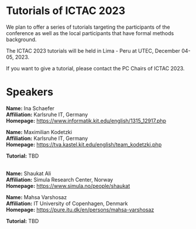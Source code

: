 <!--   ---
layout: speaker-overview
title: ""
--- -->

# Tutorials of ICTAC 2023 

We plan to offer a series of tutorials targeting the participants of the conference as well as the local participants that have formal methods background.

The ICTAC 2023 tutorials will be held in Lima - Peru at UTEC, December 04-05, 2023.   

If you want to give a tutorial, please contact the PC Chairs of ICTAC 2023.

# Speakers

 <!-- <div class="col-sm-10">
        <p><b>Lecturer Sponsored by <a href="https://www.fmeurope.org/" target="_blank"> FME (Formal Methods Europe)</a></b>  <br/> </p> 
   </div> -->
 <div class="row justify-content-start p-3">
 <!--  <div class="col-sm-2">  
            <img src="/assets/img/people/InaSchaefer.png" alt="Ina Schaefer" title="Ina Schaefer" width="450"/>
    </div> -->
    <div class="col-sm-10">
        <p><b>Name:</b>  Ina Schaefer <br/>
        <b>Affiliation:</b> Karlsruhe IT, Germany <br/>
         <b>Homepage:</b> <a href="https://www.informatik.kit.edu/english/1315_12917.php" target="_blank">https://www.informatik.kit.edu/english/1315_12917.php</a> <br/> </p> 
          <!--   <p><b>Bio:</b>  <br/> 
         <br/> </p> -->
    </div>
 <!--  <div class="col-sm-2">  
            <img src="/assets/img/people/MaximilianKodetzki.png" alt="Maximilian Kodetzki" title="Maximilian Kodetzki" width="450"/>
    </div> -->
    <div class="col-sm-10">
        <p><b>Name:</b>  Maximilian Kodetzki <br/>
        <b>Affiliation:</b> Karlsruhe IT, Germany <br/>
         <b>Homepage:</b> <a href="https://tva.kastel.kit.edu/english/team_kodetzki.php" target="_blank">https://tva.kastel.kit.edu/english/team_kodetzki.php</a> <br/> </p> 
          <!--   <p><b>Bio:</b>  <br/>
         <br/> </p> -->
    </div>
    <div class="col-sm-10">
        <p><b>Tutorial:</b> TBD  <br/> 
       <br/> </p>
    </div>
</div>



 <!-- <div class="col-sm-10">
        <p><b>Lecturer Sponsored by <a href="https://www.fmeurope.org/" target="_blank"> FME (Formal Methods Europe)</a></b>  <br/> </p> 
   </div> -->
 <div class="row justify-content-start p-3">
 <!--  <div class="col-sm-2">  
            <img src="/assets/img/people/ShaukatAli.png" alt="Shaukat Ali" title="Shaukat Ali" width="450"/>
    </div> -->
    <div class="col-sm-10">
        <p><b>Name:</b>  Shaukat Ali <br/>
        <b>Affiliation:</b> Simula Research Center, Norway <br/>
         <b>Homepage:</b> <a href="https://www.simula.no/people/shaukat" target="_blank">https://www.simula.no/people/shaukat</a> <br/> </p> 
          <!--   <p><b>Bio:</b>  <br/> 
         <br/> </p> -->
      </div>
 <!--  <div class="col-sm-2">  
            <img src="/assets/img/people/MahsaVarshosaz.png" alt="Mahsa Varshosaz" title="Mahsa Varshosaz" width="450"/>
    </div> -->
    <div class="col-sm-10">
        <p><b>Name:</b>  Mahsa Varshosaz <br/>
        <b>Affiliation:</b> IT University of Copenhagen, Denmark <br/>
         <b>Homepage:</b> <a href="https://pure.itu.dk/en/persons/mahsa-varshosaz" target="_blank">https://pure.itu.dk/en/persons/mahsa-varshosaz</a> <br/> </p> 
          <!--   <p><b>Bio:</b>  <br/>
         <br/> </p> -->
        </div>
     <div class="col-sm-10">
        <p><b>Tutorial:</b> TBD  <br/> 
       <br/> </p> 
    </div>
</div>
